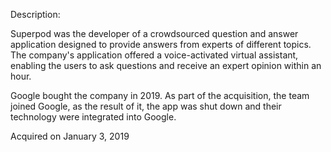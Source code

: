 Description:

Superpod was the developer of a crowdsourced question and answer application designed to provide answers from experts of different topics. The company's application offered a voice-activated virtual assistant, enabling the users to ask questions and receive an expert opinion within an hour.

Google bought the company in 2019. As part of the acquisition, the team joined Google, as the result of it, the app was shut down and their technology were integrated into Google.

Acquired on January 3, 2019